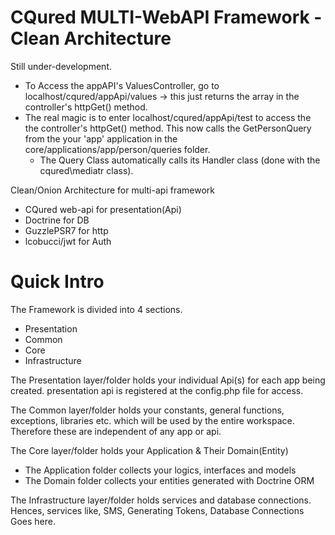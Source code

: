 # CQured MULTI-WebAPI Framework - Clean Architecture

Still under-development.

* To Access the appAPI's ValuesController, go to localhost/cqured/appApi/values   -> this just returns the array in the controller's httpGet() method.
* The real magic is to enter localhost/cqured/appApi/test to access the the controller's httpGet() method.
This now calls the GetPersonQuery from the your 'app' application in the core/applications/app/person/queries folder.
  * The Query Class automatically calls its Handler class (done with the cqured\mediatr class).

  
Clean/Onion Architecture for multi-api framework
* CQured web-api for presentation(Api)
* Doctrine for DB
* GuzzlePSR7 for http
* lcobucci/jwt for Auth

# Quick Intro
The Framework is divided into 4 sections.
* Presentation
* Common
* Core
* Infrastructure

The Presentation layer/folder holds your individual Api(s) for each app being created.
presentation api is registered at the config.php file for access.

The Common layer/folder holds your constants, general functions, exceptions, libraries etc. which will be used by the entire workspace. Therefore these are independent of any app or api.

The Core layer/folder holds your Application & Their Domain(Entity)
* The Application folder collects your logics, interfaces and models
* The Domain folder collects your entities generated with Doctrine ORM

The Infrastructure layer/folder holds services and database connections.
Hences, services like, SMS, Generating Tokens, Database Connections Goes here.